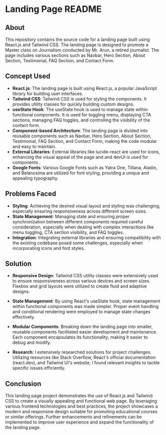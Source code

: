 # Landing Page README

## About

This repository contains the source code for a landing page built using React.js and Tailwind CSS. The landing page is designed to promote a Master class on Journalism conducted by Mr. Arun, a retired journalist. The page includes various sections such as Navbar, Hero Section, About Section, Testimonial, FAQ Section, and Contact Form.

## Concept Used

- **React.js**: The landing page is built using React.js, a popular JavaScript library for building user interfaces.
- **Tailwind CSS**: Tailwind CSS is used for styling the components. It provides utility classes for quickly building custom designs.
- **useState Hook**: The useState hook is used to manage state within functional components. It is used for toggling menu, displaying CTA sections, managing FAQ toggles, and controlling the visibility of the contact form.
- **Component-based Architecture**: The landing page is divided into reusable components such as Navbar, Hero Section, About Section, Testimonial, FAQ Section, and Contact Form, making the code modular and easy to maintain.
- **External Libraries**: External libraries like lucide-react are used for icons, enhancing the visual appeal of the page and and devUI  is used for components .
- **Google Fonts**: Various Google Fonts such as Yatra One, Tillana, Aladin, and Belanosima are utilized for font styling, providing a unique and appealing typography.

## Problems Faced

- **Styling**: Achieving the desired visual layout and styling was challenging, especially ensuring responsiveness across different screen sizes.
- **State Management**: Managing state and ensuring proper synchronization between different components required careful consideration, especially when dealing with complex interactions like menu toggling, CTA section visibility, and FAQ toggles.
- **Integration**: Integrating external libraries and ensuring compatibility with the existing codebase posed some challenges, especially when incorporating icons and font styles.

## Solution

- **Responsive Design**: Tailwind CSS utility classes were extensively used to ensure responsiveness across various devices and screen sizes. Flexbox and grid layouts were utilized to create fluid and adaptive designs.
- **State Management**: By using React's useState hook, state management within functional components was made simpler. Proper event handling and conditional rendering were employed to manage state changes effectively.
- **Modular Components**: Breaking down the landing page into smaller, reusable components facilitated easier development and maintenance. Each component encapsulates its functionality, making it easier to debug and modify.

- **Research**: I extensively researched solutions for project challenges. Utilizing resources like Stack Overflow, React's official documentation (react.dev), and Tailwind UI's website, I found relevant insights to tackle specific issues efficiently.

## Conclusion

This landing page project demonstrates the use of React.js and Tailwind CSS to create a visually appealing and functional web page. By leveraging various frontend technologies and best practices, the project showcases a modern and responsive design suitable for promoting educational courses or similar offerings. Further enhancements and refinements can be implemented to improve user experience and expand the functionality of the landing page.
